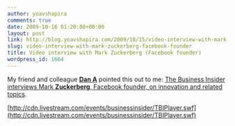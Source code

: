 ```yaml
---
author: yoavshapira
comments: true
date: 2009-10-16 01:20:00+00:00
layout: post
link: http://blog.yoavshapira.com/2009/10/15/video-interview-with-mark-zuckerberg-facebook-founder/
slug: video-interview-with-mark-zuckerberg-facebook-founder
title: Video interview with Mark Zuckerberg (Facebook founder)
wordpress_id: 1664
---
```


My friend and colleague **[Dan A](http://www.abdinoor.com/)** pointed this out to me: [The Business Insider interviews Mark **Zuckerberg**, Facebook founder, on innovation and related topics](http://www.businessinsider.com/mark-zuckerberg-innovation-2009-10).

  


[http://cdn.livestream.com/events/businessinsider/TBIPlayer.swf](http://cdn.livestream.com/events/businessinsider/TBIPlayer.swf)  

